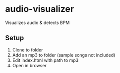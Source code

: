 # audio-visualizer
Visualizes audio &amp; detects BPM

## Setup
1. Clone to folder
2. Add an mp3 to folder (sample songs not included)
3. Edit index.html with path to mp3
4. Open in browser
